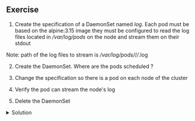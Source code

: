## Exercise

1. Create the specification of a DaemonSet named *log*. Each pod must be based on the alpine:3.15 image they must be configured to read the log files located in */var/log/pods* on the node and stream them on their stdout

Note: path of the log files to stream is */var/log/pods/*/*/*.log

2. Create the DaemonSet. Where are the pods scheduled ? 

3. Change the specification so there is a pod on each node of the cluster

4. Verify the pod can stream the node's log

5. Delete the DaemonSet

<details>
  <summary markdown="span">Solution</summary>

1. Create the specification of a DaemonSet named *log*. Each pod must be based on the alpine:3.15 image they must be configured to read the log files located in */var/log/pods* on the node and stream them on their stdout

As it is not possible to create a DaemonSet directly with kubectl, we start by creating a Deployment

```
k create deploy log --image=alpine:3.15 --dry-run=client -o yaml > spec.yaml
```

Then we modify the Deployment to change it into a DaemonSet:
- modification of the *kind* from Deployment to DaemonSet
- removal of the *replicas* and *strategy* properties

```
apiVersion: apps/v1
kind: DaemonSet
metadata:
  labels:
    app: log
  name: log
spec:
  selector:
    matchLabels:
      app: log
  template:
    metadata:
      labels:
        app: log
    spec:
      containers:
      - image: alpine:3.15
        name: alpine
```

Next we add a volume which gives access to the */var/log/pods* folder of the node

```
apiVersion: apps/v1
kind: DaemonSet
metadata:
  labels:
    app: log
  name: log
spec:
  selector:
    matchLabels:
      app: log
  template:
    metadata:
      labels:
        app: log
    spec:
      containers:
      - image: alpine:3.15
        name: alpine
      volumes:
      - name: varlogpods
        hostPath:
          path: /var/log/pods
```

Then we mount the volume into the filesystem of the alpine container in */var/log/pods*

```
apiVersion: apps/v1
kind: DaemonSet
metadata:
  labels:
    app: log
  name: log
spec:
  selector:
    matchLabels:
      app: log
  template:
    metadata:
      labels:
        app: log
    spec:
      containers:
      - image: alpine:3.15
        name: alpine
        volumeMounts:
        - name: varlogpods
          mountPath: /var/log/pods
      volumes:
      - name: varlogpods
        hostPath:
          path: /var/log/pods
  
```

Finally we define the command which reads the logs and stream them:

```
apiVersion: apps/v1
kind: DaemonSet
metadata:
  labels:
    app: log
  name: log
spec:
  selector:
    matchLabels:
      app: log
  template:
    metadata:
      labels:
        app: log
    spec:
      containers:
      - image: alpine:3.15
        name: alpine
        command:
        - "/bin/sh"
        - "-c"
        - "tail -f /var/log/pods/*/*/*.log"
        volumeMounts:
        - name: varlogpods
          mountPath: /var/log/pods
      volumes:
      - name: varlogpods
        hostPath:
          path: /var/log/pods
```

2. Create the DaemonSet. Where are the pods scheduled ? 

Creation of the DaemonSet

```
k apply -f spec.yaml
```

Listing the pods, we can see no pod is running on the master:

```
k get po -o wide
log-2tzzd   1/1     Running       0          17s   10.38.0.3   worker2   <none>           <none>
log-smtmn   1/1     Running       0          17s   10.32.0.4   worker1   <none>           <none>
```

This is due to the master's taint that the pod does not tolerate. The command below shows the key and effect of that taint:

```
k get no master -o jsonpath={.spec.taints} | jq
[
  {
    "effect": "NoSchedule",
    "key": "node-role.kubernetes.io/master"
  }
]
```

3. Change the specification so there is a pod on each node of the cluster

We add the toleration so a pod of the DaemonSet can also be scheduled on the master node:

```
apiVersion: apps/v1
kind: DaemonSet
metadata:
  labels:
    app: log
  name: log
spec:
  selector:
    matchLabels:
      app: log
  template:
    metadata:
      labels:
        app: log
    spec:
      tolerations:
      - key: node-role.kubernetes.io/master
        effect: NoSchedule
      containers:
      - image: alpine:3.15
        name: alpine
        command:
        - "/bin/sh"
        - "-c"
        - "tail -f /var/log/pods/*/*/*.log"
        volumeMounts:
        - name: varlogpods
          mountPath: /var/log/pods
      volumes:
      - name: varlogpods
        hostPath:
          path: /var/log/pods
```

Applying the new specification

```
k apply -f spec.yaml
```

There is now one pod per node:

```
k get po -o wide
log-2l2zz   1/1     Running   0          72s   10.40.0.1   master    <none>           <none>
log-676qv   1/1     Running   0          37s   10.32.0.3   worker1   <none>           <none>
log-m8q56   1/1     Running   0          5s    10.38.0.3   worker2   <none>           <none>
```

4. Verify the pod can stream the node's log

Get the log of one of the DaemonSet pod:

```
k logs 2l2zz
```

Or the logs of all DaemonSet pods at once

```
k logs ds/log
```

5. Delete the DaemonSet

```
k delete ds log
```

</details>

